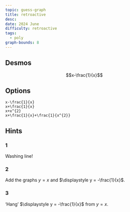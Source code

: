 ```yaml
---
topic: guess-graph
title: retroactive
desc: 
date: 2024 June
difficulty: retroactive
tags:
  - poly
graph-bounds: 8
---
```



## Desmos
```math
x-\frac{1}{x}
```


## Options
```desmos
x-\frac{1}{x}
x+\frac{1}{x}
x+x^{2}
x+\frac{1}{x}+\frac{1}{x^{2}}
```


## Hints

### 1
Washing line!

### 2
Add the graphs $y = x$ and $\displaystyle y = -\frac{1}{x}$.

### 3
‘Hang’ $\displaystyle y = -\frac{1}{x}$ from $y = x$.
